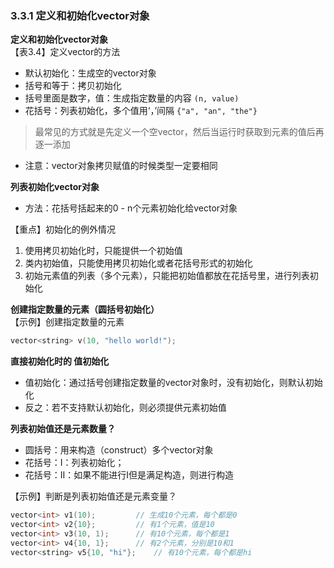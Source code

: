 ### 3.3.1 定义和初始化vector对象

**定义和初始化vector对象**  
【表3.4】定义vector的方法
* 默认初始化：生成空的vector对象
* 括号和等于：拷贝初始化
* 括号里面是数字，值：生成指定数量的内容 `(n, value)`
* 花括号：列表初始化，多个值用‘，’间隔 `{"a", "an", "the"}`

> 最常见的方式就是先定义一个空vector，然后当运行时获取到元素的值后再逐一添加

* 注意：vector对象拷贝赋值的时候类型一定要相同

**列表初始化vector对象**  
* 方法：花括号括起来的0 - n个元素初始化给vector对象

【重点】初始化的例外情况
1. 使用拷贝初始化时，只能提供一个初始值
2. 类内初始值，只能使用拷贝初始化或者花括号形式的初始化
3. 初始元素值的列表（多个元素），只能把初始值都放在花括号里，进行列表初始化

**创建指定数量的元素（圆括号初始化）**  
【示例】创建指定数量的元素
```C++
vector<string> v(10, "hello world!");
```

**直接初始化时的 值初始化**  
* 值初始化：通过括号创建指定数量的vector对象时，没有初始化，则默认初始化
* 反之：若不支持默认初始化，则必须提供元素初始值

**列表初始值还是元素数量？**  
* 圆括号：用来构造（construct）多个vector对象
* 花括号：I：列表初始化；
* 花括号：II：如果不能进行I但是满足构造，则进行构造

【示例】判断是列表初始值还是元素变量？

```C++
vector<int> v1(10);         // 生成10个元素，每个都是0
vector<int> v2{10};         // 有1个元素，值是10
vector<int> v3(10, 1);      // 有10个元素，每个都是1
vector<int> v4{10, 1};      // 有2个元素，分别是10和1
vector<string> v5{10, "hi"};    // 有10个元素，每个都是hi
```
